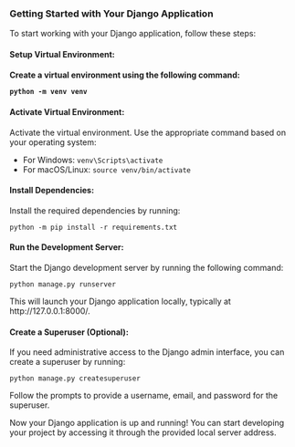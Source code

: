 <h3>Getting Started with Your Django Application</h3>
<p>To start working with your Django application, follow these steps:</p>

<h4>Setup Virtual Environment:<h4>
<p>Create a virtual environment using the following command:<p>
<code>python -m venv venv</code>

<h4>Activate Virtual Environment:</h4>
<p>Activate the virtual environment. Use the appropriate command based on your operating system:</p>
<ul>
<li>
For Windows:
<code>venv\Scripts\activate</code>
</li>
<li>
For macOS/Linux:
<code>source venv/bin/activate</code>
</li>
</ul>

<h4>Install Dependencies:</h4>
<p>Install the required dependencies by running:</p>
<code>python -m pip install -r requirements.txt</code>

<h4>Run the Development Server:</h4>
<p>Start the Django development server by running the following command:</p>
<code>python manage.py runserver</code>

<p>This will launch your Django application locally, typically at http://127.0.0.1:8000/.</p>

<h4>Create a Superuser (Optional):</h4>
<p>If you need administrative access to the Django admin interface, you can create a superuser by running:</p>
<code>python manage.py createsuperuser</code>

<p>Follow the prompts to provide a username, email, and password for the superuser.</p>
<p>Now your Django application is up and running! You can start developing your project by accessing it through the provided local server address.</p>
